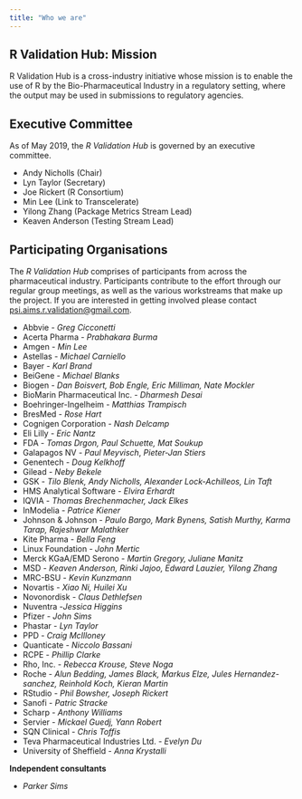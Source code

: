 ```yaml
---
title: "Who we are"
---
```


## R Validation Hub: Mission 

R Validation Hub is a cross-industry initiative whose mission is to enable the use of R by the Bio-Pharmaceutical Industry in a regulatory setting, where the output may be used in submissions to regulatory agencies.

## Executive Committee

As of May 2019, the *R Validation Hub* is governed by an executive committee. 

* Andy Nicholls (Chair)
* Lyn Taylor (Secretary)
* Joe Rickert (R Consortium)
* Min Lee (Link to Transcelerate)
* Yilong Zhang (Package Metrics Stream Lead)
* Keaven Anderson (Testing Stream Lead)


## Participating Organisations

The *R Validation Hub* comprises of participants from across the pharmaceutical industry.  Participants contribute to the effort through our regular group meetings, as well as the various workstreams that make up the project.  If you are interested in getting involved please contact <psi.aims.r.validation@gmail.com>.

* Abbvie - *Greg Cicconetti*
* Acerta Pharma - *Prabhakara Burma*
* Amgen - *Min Lee*
* Astellas - *Michael Carniello*
* Bayer - *Karl Brand*
* BeiGene - *Michael Blanks*
* Biogen - *Dan Boisvert, Bob Engle, Eric Milliman, Nate Mockler*
* BioMarin Pharmaceutical Inc. - *Dharmesh Desai*
* Boehringer-Ingelheim - *Matthias Trampisch*
* BresMed - *Rose Hart*
* Cognigen Corporation - *Nash Delcamp*
* Eli Lilly - *Eric Nantz*
* FDA - *Tomas Drgon, Paul Schuette, Mat Soukup*
* Galapagos NV - *Paul Meyvisch*, *Pieter-Jan Stiers*
* Genentech - *Doug Kelkhoff*
* Gilead - *Neby Bekele*
* GSK - *Tilo Blenk, Andy Nicholls, Alexander Lock-Achilleos, Lin Taft*
* HMS Analytical Software - *Elvira Erhardt*
* IQVIA - *Thomas Brechenmacher, Jack Elkes*
* InModelia - *Patrice Kiener*
* Johnson & Johnson - *Paulo Bargo, Mark Bynens, Satish Murthy, Karma Tarap, Rajeshwar Malathker*
* Kite Pharma - *Bella Feng*
* Linux Foundation - *John Mertic*
* Merck KGaA/EMD Serono - *Martin Gregory, Juliane Manitz*
* MSD - *Keaven Anderson, Rinki Jajoo, Edward Lauzier, Yilong Zhang*
* MRC-BSU - *Kevin Kunzmann*
* Novartis - *Xiao Ni, Huilei Xu*
* Novonordisk - *Claus Dethlefsen*
* Nuventra -*Jessica Higgins*
* Pfizer - *John Sims*
* Phastar - *Lyn Taylor*
* PPD - *Craig McIlloney*
* Quanticate - *Niccolo Bassani*
* RCPE - *Phillip Clarke*
* Rho, Inc. - *Rebecca Krouse, Steve Noga*
* Roche - *Alun Bedding, James Black, Markus Elze, Jules Hernandez-sanchez, Reinhold Koch, Kieran Martin*
* RStudio - *Phil Bowsher, Joseph Rickert*
* Sanofi - *Patric Stracke*
* Scharp - *Anthony Williams*
* Servier - *Mickael Guedj, Yann Robert*
* SQN Clinical - *Chris Toffis*
* Teva Pharmaceutical Industries Ltd. - *Evelyn Du*
* University of Sheffield - *Anna Krystalli*

**Independent consultants**

* *Parker Sims*

